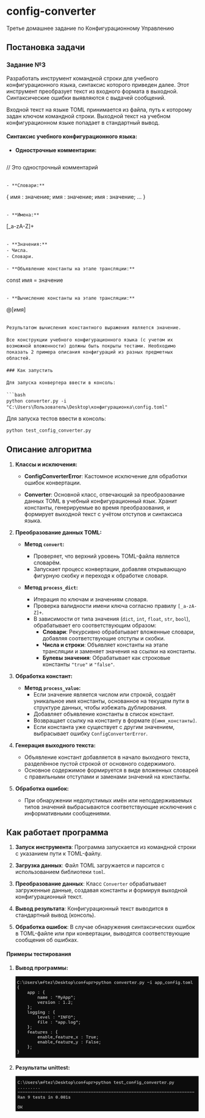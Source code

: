 # config-converter
Третье домашнее задание по Конфигурационному Управлению

## Постановка задачи

### Задание №3
Разработать инструмент командной строки для учебного конфигурационного языка, синтаксис которого приведен далее. Этот инструмент преобразует текст из входного формата в выходной. Синтаксические ошибки выявляются с выдачей сообщений.

Входной текст на языке TOML принимается из файла, путь к которому задан ключом командной строки. Выходной текст на учебном конфигурационном языке попадает в стандартный вывод.

#### Синтаксис учебного конфигурационного языка:

- **Однострочные комментарии:**
  ```
// Это однострочный комментарий
  ```

- **Словари:**
  ```
{
    имя : значение;
    имя : значение;
    имя : значение;
    ...
}
  ```

- **Имена:**
  ```
[_a-zA-Z]+
  ```

- **Значения:**
  - Числа.
  - Словари.

- **Объявление константы на этапе трансляции:**
  ```
const имя = значение
  ```

- **Вычисление константы на этапе трансляции:**
  ```
@[имя]
  ```

Результатом вычисления константного выражения является значение.

Все конструкции учебного конфигурационного языка (с учетом их возможной вложенности) должны быть покрыты тестами. Необходимо показать 2 примера описания конфигураций из разных предметных областей.

### Как запустить

Для запуска конвертера ввести в консоль:

```bash
python converter.py -i "C:\Users\Пользователь\Desktop\конфигурационка\config.toml"
```

Для запуска тестов ввести в консоль:

```bash
python test_config_converter.py
```

## Описание алгоритма

1. **Классы и исключения:**
   
   - **ConfigConverterError**: Кастомное исключение для обработки ошибок конвертации.
   
   - **Converter**: Основной класс, отвечающий за преобразование данных TOML в учебный конфигурационный язык. Хранит константы, генерируемые во время преобразования, и формирует выходной текст с учётом отступов и синтаксиса языка.

2. **Преобразование данных TOML:**
   
   - **Метод `convert`:**
     - Проверяет, что верхний уровень TOML-файла является словарём.
     - Запускает процесс конвертации, добавляя открывающую фигурную скобку и переходя к обработке словаря.

   - **Метод `process_dict`:**
     - Итерация по ключам и значениям словаря.
     - Проверка валидности имени ключа согласно правилу `[_a-zA-Z]+`.
     - В зависимости от типа значения (`dict`, `int`, `float`, `str`, `bool`), обрабатывает его соответствующим образом:
       - **Словари**: Рекурсивно обрабатывает вложенные словари, добавляя соответствующие отступы и скобки.
       - **Числа и строки**: Объявляет константы на этапе трансляции и заменяет значения на ссылки на константы.
       - **Булевы значения**: Обрабатывает как строковые константы `"true"` и `"false"`.

3. **Обработка констант:**
   
   - **Метод `process_value`:**
     - Если значение является числом или строкой, создаёт уникальное имя константы, основанное на текущем пути в структуре данных, чтобы избежать дублирования.
     - Добавляет объявление константы в список констант.
     - Возвращает ссылку на константу в формате `@[имя_константы]`.
     - Если константа уже существует с другим значением, выбрасывает ошибку `ConfigConverterError`.

4. **Генерация выходного текста:**
   
   - Объявление констант добавляется в начало выходного текста, разделённое пустой строкой от основного содержимого.
   - Основное содержимое формируется в виде вложенных словарей с правильными отступами и заменами значений на константы.

5. **Обработка ошибок:**
   
   - При обнаружении недопустимых имён или неподдерживаемых типов значений выбрасываются соответствующие исключения с информативными сообщениями.

## Как работает программа

1. **Запуск инструмента**: Программа запускается из командной строки с указанием пути к TOML-файлу.
   
2. **Загрузка данных**: Файл TOML загружается и парсится с использованием библиотеки `toml`.
   
3. **Преобразование данных**: Класс `Converter` обрабатывает загруженные данные, создавая константы и формируя выходной конфигурационный текст.
   
4. **Вывод результата**: Конфигурационный текст выводится в стандартный вывод (консоль).
   
5. **Обработка ошибок**: В случае обнаружения синтаксических ошибок в TOML-файле или при конвертации, выводятся соответствующие сообщения об ошибках.



#### Примеры тестирования


1. **Вывод программы:**

    ![Вывод программы](images/out.png)


2. **Результаты unittest:**

    ![Результаты тестов](images/test.png)

